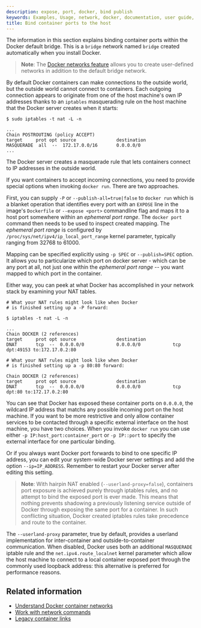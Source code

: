 ```yaml
---
description: expose, port, docker, bind publish
keywords: Examples, Usage, network, docker, documentation, user guide, multihost, cluster
title: Bind container ports to the host
---
```


The information in this section explains binding container ports within the Docker default bridge. This is a `bridge` network named `bridge` created automatically when you install Docker.

> **Note**: The [Docker networks feature](../index.md) allows you to
create user-defined networks in addition to the default bridge network.

By default Docker containers can make connections to the outside world, but the
outside world cannot connect to containers. Each outgoing connection
appears to originate from one of the host machine's own IP addresses thanks to an
`iptables` masquerading rule on the host machine that the Docker server creates
when it starts:

```
$ sudo iptables -t nat -L -n

...
Chain POSTROUTING (policy ACCEPT)
target     prot opt source               destination
MASQUERADE  all  --  172.17.0.0/16       0.0.0.0/0
...
```
The Docker server creates a masquerade rule that lets containers connect to IP
addresses in the outside world.

If you want containers to accept incoming connections, you need to provide
special options when invoking `docker run`. There are two approaches.

First, you can supply `-P` or `--publish-all=true|false` to `docker run` which
is a blanket operation that identifies every port with an `EXPOSE` line in the
image's `Dockerfile` or `--expose <port>` commandline flag and maps it to a host
port somewhere within an _ephemeral port range_. The `docker port` command then
needs to be used to inspect created mapping. The _ephemeral port range_ is
configured by `/proc/sys/net/ipv4/ip_local_port_range` kernel parameter,
typically ranging from 32768 to 61000.

Mapping can be specified explicitly using `-p SPEC` or `--publish=SPEC` option.
It allows you to particularize which port on docker server - which can be any
port at all, not just one within the _ephemeral port range_ -- you want mapped
to which port in the container.

Either way, you can peek at what Docker has accomplished in your
network stack by examining your NAT tables.

```
# What your NAT rules might look like when Docker
# is finished setting up a -P forward:

$ iptables -t nat -L -n

...
Chain DOCKER (2 references)
target     prot opt source               destination
DNAT       tcp  --  0.0.0.0/0            0.0.0.0/0            tcp dpt:49153 to:172.17.0.2:80

# What your NAT rules might look like when Docker
# is finished setting up a -p 80:80 forward:

Chain DOCKER (2 references)
target     prot opt source               destination
DNAT       tcp  --  0.0.0.0/0            0.0.0.0/0            tcp dpt:80 to:172.17.0.2:80
```

You can see that Docker has exposed these container ports on `0.0.0.0`, the
wildcard IP address that matchs any possible incoming port on the host
machine. If you want to be more restrictive and only allow container services to
be contacted through a specific external interface on the host machine, you have
two choices. When you invoke `docker run` you can use either `-p
IP:host_port:container_port` or `-p IP::port` to specify the external interface
for one particular binding.

Or if you always want Docker port forwards to bind to one specific IP address,
you can edit your system-wide Docker server settings and add the option
`--ip=IP_ADDRESS`. Remember to restart your Docker server after editing this
setting.

> **Note**: With hairpin NAT enabled (`--userland-proxy=false`), containers port
exposure is achieved purely through iptables rules, and no attempt to bind the
exposed port is ever made. This means that nothing prevents shadowing a
previously listening service outside of Docker through exposing the same port
for a container. In such conflicting situation, Docker created iptables rules
take precedence and route to the container.

The `--userland-proxy` parameter, true by default, provides a userland
implementation for inter-container and outside-to-container communication. When
disabled, Docker uses both an additional `MASQUERADE` iptable rule and the
`net.ipv4.route_localnet` kernel parameter which allow the host machine to
connect to a local container exposed port through the commonly used loopback
address: this alternative is preferred for performance reasons.

## Related information

- [Understand Docker container networks](../index.md)
- [Work with network commands](../work-with-networks.md)
- [Legacy container links](dockerlinks.md)
